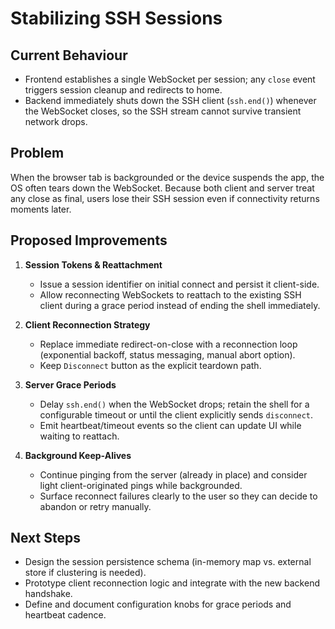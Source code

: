 # Stabilizing SSH Sessions

## Current Behaviour
- Frontend establishes a single WebSocket per session; any `close` event triggers session cleanup and redirects to home.
- Backend immediately shuts down the SSH client (`ssh.end()`) whenever the WebSocket closes, so the SSH stream cannot survive transient network drops.

## Problem
When the browser tab is backgrounded or the device suspends the app, the OS often tears down the WebSocket. Because both client and server treat any close as final, users lose their SSH session even if connectivity returns moments later.

## Proposed Improvements
1. **Session Tokens & Reattachment**
   - Issue a session identifier on initial connect and persist it client-side.
   - Allow reconnecting WebSockets to reattach to the existing SSH client during a grace period instead of ending the shell immediately.

2. **Client Reconnection Strategy**
   - Replace immediate redirect-on-close with a reconnection loop (exponential backoff, status messaging, manual abort option).
   - Keep `Disconnect` button as the explicit teardown path.

3. **Server Grace Periods**
   - Delay `ssh.end()` when the WebSocket drops; retain the shell for a configurable timeout or until the client explicitly sends `disconnect`.
   - Emit heartbeat/timeout events so the client can update UI while waiting to reattach.

4. **Background Keep-Alives**
   - Continue pinging from the server (already in place) and consider light client-originated pings while backgrounded.
   - Surface reconnect failures clearly to the user so they can decide to abandon or retry manually.

## Next Steps
- Design the session persistence schema (in-memory map vs. external store if clustering is needed).
- Prototype client reconnection logic and integrate with the new backend handshake.
- Define and document configuration knobs for grace periods and heartbeat cadence.
